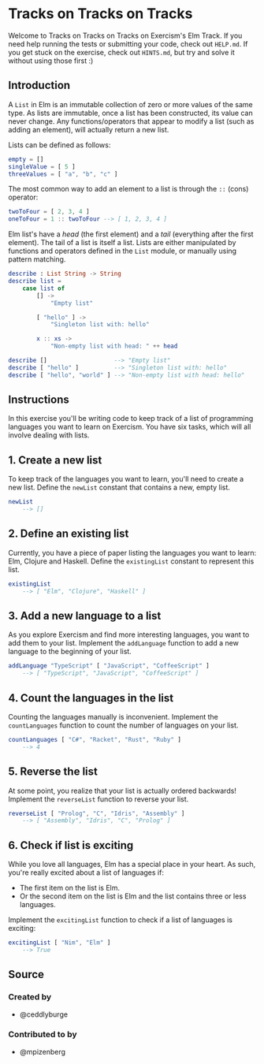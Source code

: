 # Tracks on Tracks on Tracks

Welcome to Tracks on Tracks on Tracks on Exercism's Elm Track.
If you need help running the tests or submitting your code, check out `HELP.md`.
If you get stuck on the exercise, check out `HINTS.md`, but try and solve it without using those first :)

## Introduction

A `List` in Elm is an immutable collection of zero or more values of the same type.
As lists are immutable, once a list has been constructed, its value can never change.
Any functions/operators that appear to modify a list (such as adding an element), will actually return a new list.

Lists can be defined as follows:

```elm
empty = []
singleValue = [ 5 ]
threeValues = [ "a", "b", "c" ]
```

The most common way to add an element to a list is through the `::` (cons) operator:

```elm
twoToFour = [ 2, 3, 4 ]
oneToFour = 1 :: twoToFour --> [ 1, 2, 3, 4 ]
```

Elm list's have a _head_ (the first element) and a _tail_ (everything after the first element).
The tail of a list is itself a list.
Lists are either manipulated by functions and operators defined in the `List` module, or manually using pattern matching.

```elm
describe : List String -> String
describe list =
    case list of
        [] ->
            "Empty list"

        [ "hello" ] ->
            "Singleton list with: hello"

        x :: xs ->
            "Non-empty list with head: " ++ head

describe []                   --> "Empty list"
describe [ "hello" ]          --> "Singleton list with: hello"
describe [ "hello", "world" ] --> "Non-empty list with head: hello"
```

## Instructions

In this exercise you'll be writing code to keep track of a list of programming languages you want to learn on Exercism.
You have six tasks, which will all involve dealing with lists.

## 1. Create a new list

To keep track of the languages you want to learn, you'll need to create a new list.
Define the `newList` constant that contains a new, empty list.

```elm
newList
    --> []
```

## 2. Define an existing list

Currently, you have a piece of paper listing the languages you want to learn: Elm, Clojure and Haskell.
Define the `existingList` constant to represent this list.

```elm
existingList
    --> [ "Elm", "Clojure", "Haskell" ]
```

## 3. Add a new language to a list

As you explore Exercism and find more interesting languages, you want to add them to your list.
Implement the `addLanguage` function to add a new language to the beginning of your list.

```elm
addLanguage "TypeScript" [ "JavaScript", "CoffeeScript" ]
    --> [ "TypeScript", "JavaScript", "CoffeeScript" ]
```

## 4. Count the languages in the list

Counting the languages manually is inconvenient.
Implement the `countLanguages` function to count the number of languages on your list.

```elm
countLanguages [ "C#", "Racket", "Rust", "Ruby" ]
    --> 4
```

## 5. Reverse the list

At some point, you realize that your list is actually ordered backwards!
Implement the `reverseList` function to reverse your list.

```elm
reverseList [ "Prolog", "C", "Idris", "Assembly" ]
    --> [ "Assembly", "Idris", "C", "Prolog" ]
```

## 6. Check if list is exciting

While you love all languages, Elm has a special place in your heart.
As such, you're really excited about a list of languages if:

- The first item on the list is Elm.
- Or the second item on the list is Elm and the list contains three or less languages.

Implement the `excitingList` function to check if a list of languages is exciting:

```elm
excitingList [ "Nim", "Elm" ]
    --> True
```

## Source

### Created by

- @ceddlyburge

### Contributed to by

- @mpizenberg